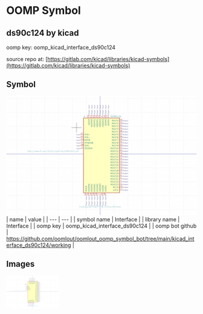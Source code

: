 # OOMP Symbol  
## ds90c124  by kicad  
  
oomp key: oomp_kicad_interface_ds90c124  
  
source repo at: [https://gitlab.com/kicad/libraries/kicad-symbols](https://gitlab.com/kicad/libraries/kicad-symbols)  
## Symbol  
  
[![working.png](working_600.png)](working.png)  
| name | value | 
| --- | --- | 
| symbol name | Interface | 
| library name | Interface | 
| oomp key | oomp_kicad_interface_ds90c124 | 
| oomp bot github | https://github.com/oomlout/oomlout_oomp_symbol_bot/tree/main/kicad_interface_ds90c124/working | 
## Images  
  
[![working.png](working_140.png)](working.png)  
